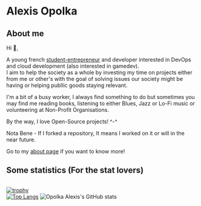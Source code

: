 # Alexis Opolka

## About me

Hi 👋,

A young french [student-entrepreneur](https://www.enseignementsup-recherche.gouv.fr/fr/statut-national-etudiant-entrepreneur-46412) and developer interested in DevOps and cloud development (also interested in gamedev).  
I aim to help the society as a whole by investing my time on projects either from me or other's with the goal of solving issues our society might be having or helping publlic goods staying relevant.

I'm a bit of a busy worker, I always find something to do but sometimes you may find me reading books, listening to either Blues, Jazz or Lo-Fi music or volunteering at Non-Profit Organisations.  

By the way, I love Open-Source projects! ^-^

Nota Bene - If I forked a repository, It means I worked on it or will in the near future.

Go to my [about page](https://www.alexis-opolka.dev/about) if you want to know more!

## Some statistics (For the stat lovers)

<div id="github-stats-flex-wrap" style="display: flex; flex-direction: row; justify-content: start; align-items: center">
  <div id="github-stats-col-left" style="display: flex; flex-direction: column; justify-content: inherit; align-items: inherit; flex-wrap: wrap;">

[![trophy](https://github-profile-trophy.vercel.app/?username=alexis-opolka&theme=radical&row=2&column=3)](https://github.com/alexis-opolka/github-profile-trophy)  
[![Top Langs](https://github-readme-stats.vercel.app/api/top-langs/?username=alexis-opolka&layout=donut-vertical&theme=radical&langs_count=15)](https://github.com/alexis-opolka/github-readme-stats)
![Opolka Alexis's GitHub stats](https://github-readme-stats.vercel.app/api?username=alexis-opolka&show_icons=true&theme=radical)    

  </div>


</div>

